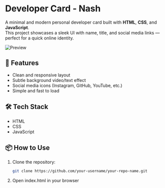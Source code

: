 # Developer Card - Nash

A minimal and modern personal developer card built with **HTML**, **CSS**, and **JavaScript**.  
This project showcases a sleek UI with name, title, and social media links — perfect for a quick online identity.

![Preview](preview.png)

## 🚀 Features
- Clean and responsive layout
- Subtle background video/text effect
- Social media icons (Instagram, GitHub, YouTube, etc.)
- Simple and fast to load

## 🛠️ Tech Stack
- HTML
- CSS
- JavaScript

## 📦 How to Use
1. Clone the repository:
   ```bash
   git clone https://github.com/your-username/your-repo-name.git

2. Open index.html in your browser
